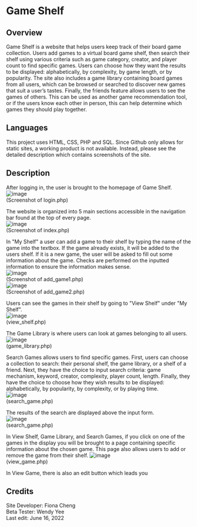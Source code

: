 # Game Shelf

## Overview
Game Shelf is a website that helps users keep track of their board game collection. Users add games to a virtual board game shelf, then search their shelf using various criteria such as game category, creator, and player count to find specific games. Users can choose how they want the results to be displayed: alphabetically, by complexity, by game length, or by popularity. The site also includes a game library containing board games from all users, which can be browsed or searched to discover new games that suit a user’s tastes. Finally, the friends feature allows users to see the games of others. This can be used as another game recommendation tool, or if the users know each other in person, this can help determine which games they should play together.

## Languages  
This project uses HTML, CSS, PHP and SQL. Since Github only allows for static sites, a working product is not available. Instead, please see the detailed description which contains screenshots of the site.

## Description  
After logging in, the user is brought to the homepage of Game Shelf. 
![image](https://user-images.githubusercontent.com/83597131/174108200-cb0b179f-8603-4b11-be82-ca1f8e8196a6.png)  
(Screenshot of login.php)  

The website is organized into 5 main sections accessible in the navigation bar found at the top of every page.  
![image](https://user-images.githubusercontent.com/83597131/174106744-561fd1bb-b9eb-4684-9640-4a2913f0cfd3.png)  
(Screenshot of index.php)  

In "My Shelf" a user can add a game to their shelf by typing the name of the game into the textbox. If the game already exists, it will be added to the users shelf. If it is a new game, the user will be asked to fill out some information about the game. Checks are performed on the inputted information to ensure the information makes sense.  
![image](https://user-images.githubusercontent.com/83597131/174163022-8c3dbe97-314c-4b56-a563-e1fa8c8344c3.png)  
(Screenshot of add_game1.php)  
![image](https://user-images.githubusercontent.com/83597131/174164337-190c8376-a45d-4d18-bdc3-6e3af0e04149.png)  
(Screenshot of add_game2.php)  

Users can see the games in their shelf by going to "View Shelf" under "My Shelf".  
![image](https://user-images.githubusercontent.com/83597131/174167794-0bdf31ec-f74a-49b8-8423-546f8649da01.png)  
(view_shelf.php)  

The Game Library is where users can look at games belonging to all users.  
![image](https://user-images.githubusercontent.com/83597131/174168477-21354ea2-7718-428b-b5d2-ae4e8de48753.png)  
(game_library.php)  

Search Games allows users to find specific games. First, users can choose a collection to search: their personal shelf, the game library, or a shelf of a friend. Next, they have the choice to input search criteria: game mechanism, keyword, creator, complexity, player count, length. Finally, they have the choice to choose how they wish results to be displayed: alphabetically, by popularity, by complexity, or by playing time.  
![image](https://user-images.githubusercontent.com/83597131/174169622-80140fa6-c9ef-4b6e-a571-d7076c7d6c5e.png)  
(search_game.php)  

The results of the search are displayed above the input form.  
![image](https://user-images.githubusercontent.com/83597131/174169733-0a74af48-c38d-46c1-ad15-a98f69014b84.png)  
(search_game.php)  

In View Shelf, Game Library, and Search Games, if you click on one of the games in the display you will be brought to a page containing specific information about the chosen game. This page also allows users to add or remove the game from their shelf.
![image](https://user-images.githubusercontent.com/83597131/174166342-343d4fd1-c8cc-4a44-ba88-2eb357aafd78.png)  
(view_game.php)  

In View Game, there is also an edit button which leads you 





## Credits  
Site Developer: Fiona Cheng  
Beta Tester: Wendy Yee  
Last edit: June 16, 2022  
